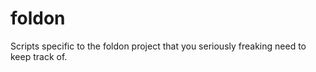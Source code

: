 # foldon
Scripts specific to the foldon project that you seriously freaking need to keep track of. 
